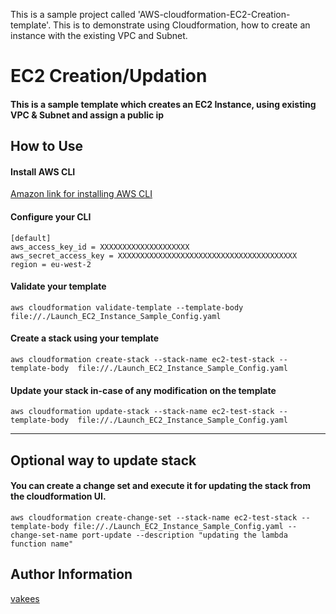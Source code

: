 This is a sample project called 'AWS-cloudformation-EC2-Creation-template'. This is to demonstrate using Cloudformation, how to create an instance with the existing VPC and Subnet.

# EC2 Creation/Updation
#### This is a sample template which creates an EC2 Instance, using existing VPC & Subnet and assign a public ip


## How to Use

#### Install AWS CLI
[Amazon link for installing AWS CLI](https://docs.aws.amazon.com/cli/latest/userguide/installing.html)

#### Configure your CLI
```
[default]
aws_access_key_id = XXXXXXXXXXXXXXXXXXXX
aws_secret_access_key = XXXXXXXXXXXXXXXXXXXXXXXXXXXXXXXXXXXXXXXX
region = eu-west-2
```

#### Validate your template
``` 
aws cloudformation validate-template --template-body file://./Launch_EC2_Instance_Sample_Config.yaml
```

#### Create a stack using your template
``` 
aws cloudformation create-stack --stack-name ec2-test-stack --template-body  file://./Launch_EC2_Instance_Sample_Config.yaml 
```

#### Update your stack in-case of any modification on the template
``` 
aws cloudformation update-stack --stack-name ec2-test-stack --template-body  file://./Launch_EC2_Instance_Sample_Config.yaml
```
___
## Optional way to update stack
#### You can create a change set and execute it for updating the stack from the cloudformation UI.
```
aws cloudformation create-change-set --stack-name ec2-test-stack --template-body file://./Launch_EC2_Instance_Sample_Config.yaml --change-set-name port-update --description "updating the lambda function name"
```
Author Information
------------------
[vakees](https://github.com/vakees1424)
